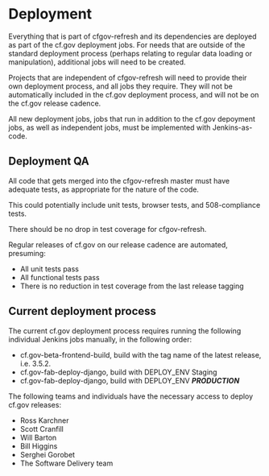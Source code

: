 # Deployment

Everything that is part of cfgov-refresh and its dependencies are deployed as part of the cf.gov deployment jobs. For needs that are outside of the standard deployment process (perhaps relating to regular data loading or manipulation), additional jobs will need to be created.

Projects that are independent of cfgov-refresh will need to provide their own deployment process, and all jobs they require. They will not be automatically included in the cf.gov deployment process, and will not be on the cf.gov release cadence. 

All new deployment jobs, jobs that run in addition to the cf.gov depoyment jobs, as well as independent jobs, must be implemented with Jenkins-as-code.

## Deployment QA

All code that gets merged into the cfgov-refresh master must have adequate tests, as appropriate for the nature of the code. 

This could potentially include unit tests, browser tests, and 508-compliance tests.

There should be no drop in test coverage for cfgov-refresh.

Regular releases of cf.gov on our release cadence are automated, presuming:

- All unit tests pass 
- All functional tests pass
- There is no reduction in test coverage from the last release tagging

## Current deployment process

The current cf.gov deployment process requires running the following individual Jenkins jobs manually, in the following order:

- cf.gov-beta-frontend-build, build with the tag name of the latest release, i.e. 3.5.2.
- cf.gov-fab-deploy-django, build with DEPLOY_ENV Staging
- cf.gov-fab-deploy-django, build with DEPLOY_ENV ***PRODUCTION***

The following teams and individuals have the necessary access to deploy cf.gov releases:

- Ross Karchner
- Scott Cranfill
- Will Barton
- Bill Higgins
- Serghei Gorobet
- The Software Delivery team

